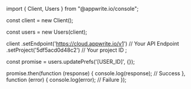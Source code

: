 import { Client, Users } from "@appwrite.io/console";

const client = new Client();

const users = new Users(client);

client
    .setEndpoint('https://cloud.appwrite.io/v1') // Your API Endpoint
    .setProject('5df5acd0d48c2') // Your project ID
;

const promise = users.updatePrefs('[USER_ID]', {});

promise.then(function (response) {
    console.log(response); // Success
}, function (error) {
    console.log(error); // Failure
});
